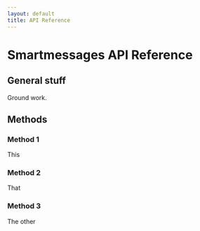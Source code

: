 ```yaml
---
layout: default
title: API Reference
---
```

# Smartmessages API Reference

## General stuff
Ground work.

## Methods

### Method 1

This

### Method 2

That

### Method 3

The other